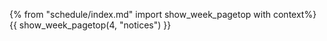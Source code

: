 {% from "schedule/index.md" import show_week_pagetop with context%}
{{ show_week_pagetop(4, "notices") }}

